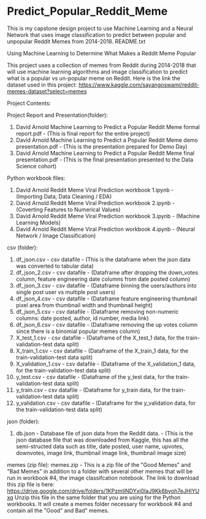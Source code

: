 # Predict_Popular_Reddit_Meme
This is my capstone design project to use Machine Learning and a Neural Network that uses image classification to predict between popular and unpopular Reddit Memes from 2014-2018.
README.txt

Using Machine Learning to Determine What Makes a Reddit Meme Popular

This project uses a collection of memes from Reddit during 2014-2018 that will use machine learning algorithms and image classification to predict what is a popular vs un-popular meme on Reddit.
Here is the link the dataset used in this project:  https://www.kaggle.com/sayangoswami/reddit-memes-dataset?select=memes
 

Project Contents: 

Project Report and Presentation(folder):
1. David Arnold Machine Learning to Predict a Popular Reddit Meme formal report.pdf - (This is final report for the entire project)
2. David Arnold Machine Learning to Predict a Popular Reddit Meme demo presentation.pdf - (This is the presentation prepared for Demo Day)
3. David Arnold Machine Learning to Predict a Popular Reddit Meme final presentation.pdf - (This is the final presentation presented to the Data Science cohort)


Python workbook files:
1. David Arnold Reddit Meme Viral Prediction workbook 1.ipynb - (Importing Data, Data Cleaning / EDA)
2. David Arnold Reddit Meme Viral Prediction workbook 2.ipynb - (Coverting Features to Numerical Values)
3. David Arnold Reddit Meme Viral Prediction workbook 3.ipynb - (Machine Learning Models)
4. David Arnold Reddit Meme Viral Prediction workbook 4.ipynb - (Neural Network / Image Classification)


csv (folder):
1. df_json.csv - csv datafile - (This is the dataframe when the json data was converted to tabular data)
2. df_json_2.csv - csv datafile - (Dataframe after dropping the down_votes column, feature engineering date columns from date posted column)
3. df_json_3.csv - csv datafile - (Dataframe binning the users/authors into single post user vs multiple post users)
4. df_json_4.csv - csv datafile - (Dataframe feature engineering thumbnail pixel area from thumbnail width and thumbnail height)
5. df_json_5.csv - csv datafile - (Dataframe removing non-numeric columns: date posted, author, id number, media link)
6. df_json_6.csv - csv datafile - (Dataframe removing the up votes column since there is a binomial popular memes column)
7. X_test_1.csv - csv datafile - (Dataframe of the X_test_1 data, for the train-validation-test data split)
8. X_train_1.csv - csv datafile - (Dataframe of the X_train_1 data, for the train-validation-test data split)
9. X_validation_1.csv  - csv datafile - (Dataframe of the X_validation_1 data, for the train-validation-test data split)
10. y_test.csv - csv datafile - (Dataframe of the y_test data, for the train-validation-test data split)
11. y_train.csv - csv datafile - (Dataframe for y_train data, for the train-validation-test data split)
12. y_validation.csv  - csv datafile - (Dataframe for the y_validation data, for the train-validation-test data split)

json (folder):
1.  db.json - Database file of json data from the Reddit data. - (This is the json database file that was downloaded from Kaggle, this has all the semi-structed data such as title, date posted, user name, upvotes, downvotes, image link, thumbnail image link, thumbnail image size)


memes (zip file):
memes.zip - This is a zip file of the "Good Memes" and "Bad Memes" in addition to a folder with several other memes that will be run in workbook #4, the image classifcation notebook.
            The link to download this zip file is here: https://drive.google.com/drive/folders/1KPzmIiNDYxj0IaJ9Kk6byoh7eJHlYUxq
            Unzip this file in the same folder that you are using for the Python workbooks.  It will create a memes folder necessary for workbook #4 and contain all the "Good" and Bad" memes.

